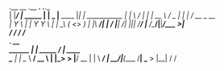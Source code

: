 .__     __          .__    ___.          .__.__                
|  |___/  |_  _____ |  |   \_ |__   ____ |__|  |   ___________ 
|  |  \   __\/     \|  |    | __ \ /  _ \|  |  | _/ __ \_  __ \
|   Y  \  | |  Y Y  \  |__  | \_\ (  <_> )  |  |_\  ___/|  | \/
|___|  /__| |__|_|  /____/  |___  /\____/|__|____/\___  >__|   
     \/           \/            \/                    \/       
       .__          __          
______ |  | _____ _/  |_  ____  
\____ \|  | \__  \\   __\/ __ \ 
|  |_> >  |__/ __ \|  | \  ___/ 
|   __/|____(____  /__|  \___  >
|__|             \/          \/ 

